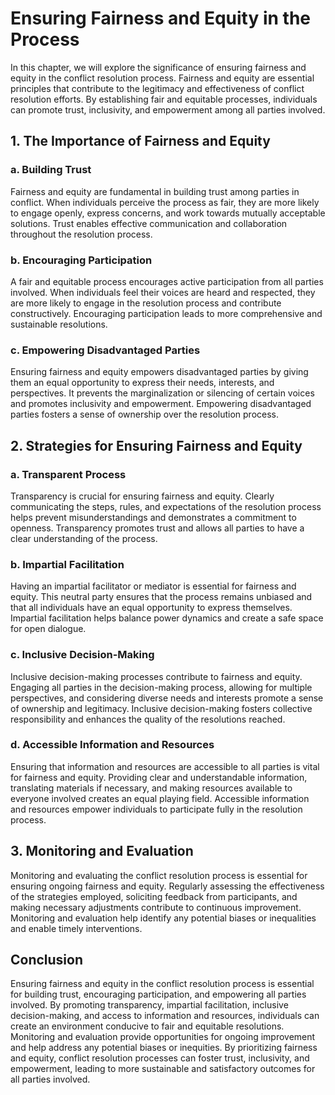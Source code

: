 Ensuring Fairness and Equity in the Process
====================================================

In this chapter, we will explore the significance of ensuring fairness and equity in the conflict resolution process. Fairness and equity are essential principles that contribute to the legitimacy and effectiveness of conflict resolution efforts. By establishing fair and equitable processes, individuals can promote trust, inclusivity, and empowerment among all parties involved.

1\. The Importance of Fairness and Equity
----------------------------------------

### a. Building Trust

Fairness and equity are fundamental in building trust among parties in conflict. When individuals perceive the process as fair, they are more likely to engage openly, express concerns, and work towards mutually acceptable solutions. Trust enables effective communication and collaboration throughout the resolution process.

### b. Encouraging Participation

A fair and equitable process encourages active participation from all parties involved. When individuals feel their voices are heard and respected, they are more likely to engage in the resolution process and contribute constructively. Encouraging participation leads to more comprehensive and sustainable resolutions.

### c. Empowering Disadvantaged Parties

Ensuring fairness and equity empowers disadvantaged parties by giving them an equal opportunity to express their needs, interests, and perspectives. It prevents the marginalization or silencing of certain voices and promotes inclusivity and empowerment. Empowering disadvantaged parties fosters a sense of ownership over the resolution process.

2\. Strategies for Ensuring Fairness and Equity
----------------------------------------------

### a. Transparent Process

Transparency is crucial for ensuring fairness and equity. Clearly communicating the steps, rules, and expectations of the resolution process helps prevent misunderstandings and demonstrates a commitment to openness. Transparency promotes trust and allows all parties to have a clear understanding of the process.

### b. Impartial Facilitation

Having an impartial facilitator or mediator is essential for fairness and equity. This neutral party ensures that the process remains unbiased and that all individuals have an equal opportunity to express themselves. Impartial facilitation helps balance power dynamics and create a safe space for open dialogue.

### c. Inclusive Decision-Making

Inclusive decision-making processes contribute to fairness and equity. Engaging all parties in the decision-making process, allowing for multiple perspectives, and considering diverse needs and interests promote a sense of ownership and legitimacy. Inclusive decision-making fosters collective responsibility and enhances the quality of the resolutions reached.

### d. Accessible Information and Resources

Ensuring that information and resources are accessible to all parties is vital for fairness and equity. Providing clear and understandable information, translating materials if necessary, and making resources available to everyone involved creates an equal playing field. Accessible information and resources empower individuals to participate fully in the resolution process.

3\. Monitoring and Evaluation
----------------------------

Monitoring and evaluating the conflict resolution process is essential for ensuring ongoing fairness and equity. Regularly assessing the effectiveness of the strategies employed, soliciting feedback from participants, and making necessary adjustments contribute to continuous improvement. Monitoring and evaluation help identify any potential biases or inequalities and enable timely interventions.

Conclusion
----------

Ensuring fairness and equity in the conflict resolution process is essential for building trust, encouraging participation, and empowering all parties involved. By promoting transparency, impartial facilitation, inclusive decision-making, and access to information and resources, individuals can create an environment conducive to fair and equitable resolutions. Monitoring and evaluation provide opportunities for ongoing improvement and help address any potential biases or inequities. By prioritizing fairness and equity, conflict resolution processes can foster trust, inclusivity, and empowerment, leading to more sustainable and satisfactory outcomes for all parties involved.
